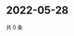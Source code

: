 # 2022-05-28

共 0 条

<!-- BEGIN WEIBO -->
<!-- 最后更新时间 Sat May 28 2022 14:20:18 GMT+0800 (China Standard Time) -->

<!-- END WEIBO -->
